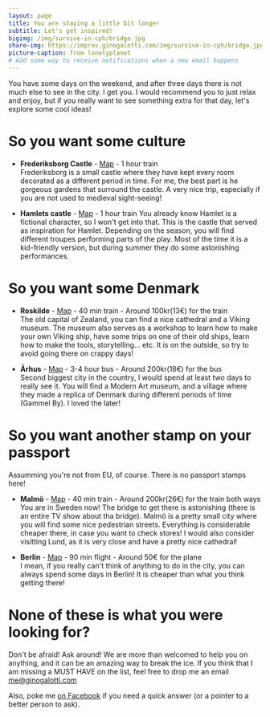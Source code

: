 ```yaml
---
layout: page
title: You are staying a little bit longer
subtitle: Let's get inspired!
bigimg: /img/survive-in-cph/bridge.jpg
share-img: https://improv.ginogalotti.com/img/survive-in-cph/bridge.jpg
picture-caption: from lonelyplanet
# Add some way to receive notifications when a new email happens 
---
```


You have some days on the weekend, and after three days there is not much else to see in the city. I get you. I would recommend you to just relax and enjoy, but if you really want to see something extra for that day, let's explore some cool ideas!

# So you want some culture

+ **Frederiksborg Castle** - [Map](https://goo.gl/maps/v7P6CEWtuH62) - 1 hour train  
  Frederiksborg is a small castle where they have kept every room decorated as a different period in time. For me, the best part is he gorgeous gardens that surround the castle. A very nice trip, especially if you are not used to medieval sight-seeing!

+ **Hamlets castle** - [Map](https://goo.gl/maps/9y9p6tp7MfH2) - 1 hour train
  You already know Hamlet is a fictional character, so I won't get into that. This is the castle that served as inspiration for Hamlet. Depending on the season, you will find different troupes performing parts of the play. Most of the time it is a kid-friendly version, but during summer they do some astonishing performances.

# So you want some Denmark

+ **Roskilde** - [Map](https://goo.gl/maps/7DFJEJpb2fH2) - 40 min train -  Around 100kr(13€) for the train  
  The old capital of Zealand, you can find a nice cathedral and a Viking museum. The museum also serves as a workshop to learn how to make your own Viking ship, have some trips on one of their old ships, learn how to make the tools, storytelling... etc. It is on the outside, so try to avoid going there on crappy days!

+ **Århus** - [Map](https://goo.gl/maps/7DFJEJpb2fH2) - 3-4 hour bus - Around 200kr(18€) for the bus  
  Second biggest city in the country, I would spend at least two days to really see it. You will find a Modern Art museum, and a village where they made a replica of Denmark during different periods of time (Gammel By). I loved the later!

# So you want another stamp on your passport
Assumming you're not from EU, of course. There is no passport stamps here!

+ **Malmö** - [Map](https://goo.gl/maps/QMiTNgzz3FQ2) - 40 min train - Around 200kr(26€) for the train both ways  
  You are in Sweden now! The bridge to get there is astonishing (there is an entire TV show about tha bridge). Malmö is a pretty small city where you will find some nice pedestrian streets. Everything is considerable cheaper there, in case you want to check stores! I would also consider visitting Lund, as it is very close and have a pretty nice cathedral!

+ **Berlin** - [Map](https://goo.gl/maps/Q7KAQKtW2qE2) - 90 min flight - Around 50€ for the plane  
  I mean, if you really can't think of anything to do in the city, you can always spend some days in Berlin! It is cheaper than what you think getting there!

# None of these is what you were looking for? 

Don't be afraid! Ask around! We are more than welcomed to help you on anything, and it can be an amazing way to break the ice. If you think that I am missing a MUST HAVE on the list, feel free to drop me an email me@ginogalotti.com

Also, poke me [on Facebook](https://www.facebook.com/gino.guay) if you need a quick answer (or a pointer to a better person to ask).
